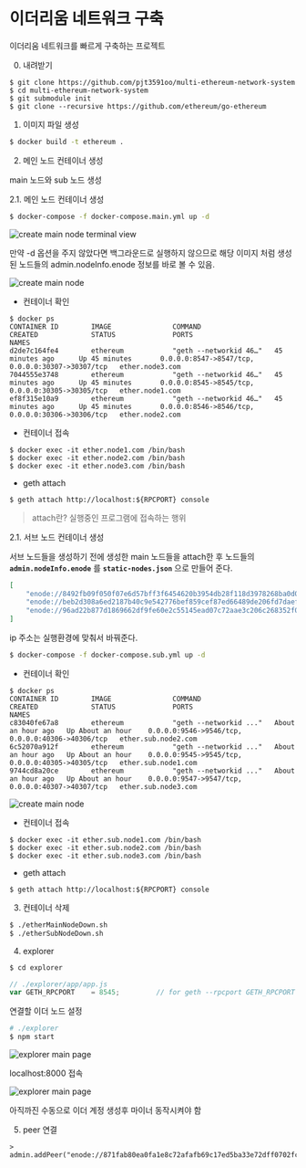 # 이더리움 네트워크 구축

이더리움 네트워크를 빠르게 구축하는 프로젝트

0. 내려받기

```
$ git clone https://github.com/pjt3591oo/multi-ethereum-network-system
$ cd multi-ethereum-network-system
$ git submodule init
$ git clone --recursive https://github.com/ethereum/go-ethereum
```

1. 이미지 파일 생성

```sh
$ docker build -t ethereum .
```

2. 메인 노드 컨테이너 생성

main 노드와 sub 노드 생성

2.1. 메인 노드 컨테이너 생성

```sh
$ docker-compose -f docker-compose.main.yml up -d
```

![create main node terminal view](./images/create_main_node_terminal.png)

만약 -d 옵션을 주지 않았다면 백그라운드로 실행하지 않으므로 해당 이미지 처럼 생성된 노드들의 admin.nodeInfo.enode 정보를 바로 볼 수 있음.

![create main node](./images/create_main_node.png)

* 컨테이너 확인

```
$ docker ps
CONTAINER ID        IMAGE               COMMAND                  CREATED             STATUS              PORTS                                              NAMES
d2de7c164fe4        ethereum            "geth --networkid 46…"   45 minutes ago      Up 45 minutes       0.0.0.0:8547->8547/tcp, 0.0.0.0:30307->30307/tcp   ether.node3.com
7044555e3748        ethereum            "geth --networkid 46…"   45 minutes ago      Up 45 minutes       0.0.0.0:8545->8545/tcp, 0.0.0.0:30305->30305/tcp   ether.node1.com
ef8f315e10a9        ethereum            "geth --networkid 46…"   45 minutes ago      Up 45 minutes       0.0.0.0:8546->8546/tcp, 0.0.0.0:30306->30306/tcp   ether.node2.com
```

* 컨테이너 접속

 ```
$ docker exec -it ether.node1.com /bin/bash
$ docker exec -it ether.node2.com /bin/bash
$ docker exec -it ether.node3.com /bin/bash
 ```

* geth attach

```
$ geth attach http://localhost:${RPCPORT} console
```

> attach란? 실행중인 프로그램에 접속하는 행위

2.1. 서브 노드 컨테이너 생성

서브 노드들을 생성하기 전에 생성한 main 노드들을 attach한 후 노드들의 **`admin.nodeInfo.enode`** 를 **`static-nodes.json`** 으로 만들어 준다.

```json
[
    "enode://8492fb09f050f07e6d57bff3f6454620b3954db28f118d3978268ba0d083c584979fa9fdb64e575ef49cd8a77a4ca9a895bb26fa63c844ce977afff9dc34943b@192.168.1.25:30305",
    "enode://beb2d308a6ed2187b40c9e542776bef859cef87ed66489de206fd7daef5e58a5481b9d3d99fb3353186417307cd20c9013f2bca1dfa214594f24e722d531522f@192.168.1.25:30306",
    "enode://96ad22b877d1869662df9fe60e2c55145ead07c72aae3c206c268352f03a86e5daaf101fa6792ed59f3faae456c2112faeb6bcadca00fe210783bc3ac6ad54f3@192.168.1.25:30307"
]
```

ip 주소는 실행환경에 맞춰서 바꿔준다.

```sh
$ docker-compose -f docker-compose.sub.yml up -d
```

* 컨테이너 확인

```
$ docker ps
CONTAINER ID        IMAGE               COMMAND                  CREATED             STATUS              PORTS                                              NAMES
c83040fe67a8        ethereum            "geth --networkid ..."   About an hour ago   Up About an hour    0.0.0.0:9546->9546/tcp, 0.0.0.0:40306->40306/tcp   ether.sub.node2.com
6c52070a912f        ethereum            "geth --networkid ..."   About an hour ago   Up About an hour    0.0.0.0:9545->9545/tcp, 0.0.0.0:40305->40305/tcp   ether.sub.node1.com
9744cd8a20ce        ethereum            "geth --networkid ..."   About an hour ago   Up About an hour    0.0.0.0:9547->9547/tcp, 0.0.0.0:40307->40307/tcp   ether.sub.node3.com
```

![create main node](./images/create_sub_node.png)

* 컨테이너 접속

 ```
$ docker exec -it ether.sub.node1.com /bin/bash
$ docker exec -it ether.sub.node2.com /bin/bash
$ docker exec -it ether.sub.node3.com /bin/bash
 ```

* geth attach

```
$ geth attach http://localhost:${RPCPORT} console
```

3. 컨테이너 삭제

```sh
$ ./etherMainNodeDown.sh
$ ./etherSubNodeDown.sh
```

4. explorer

```bash
$ cd explorer
```

```javascript
// ./explorer/app/app.js
var GETH_RPCPORT  	= 8545; 		// for geth --rpcport GETH_RPCPORT
```

연결할 이더 노드 설정

```bash
# ./explorer
$ npm start
```

![explorer main page](./images/run_explorer.png)

localhost:8000 접속

![explorer main page](./images/explorer_main.png)

아직까진 수동으로 이더 계정 생성후 마이너 동작시켜야 함

5. peer 연결

```
> admin.addPeer("enode://871fab80ea0fa1e8c72afafb69c17ed5ba33e72dff0702fcf6f74cf1d129568dca5af4c05ac8e95f66043372152e25e631d8360a11a43429c17e1a7b7b3f10fa@192.168.1.25:30305")
```
